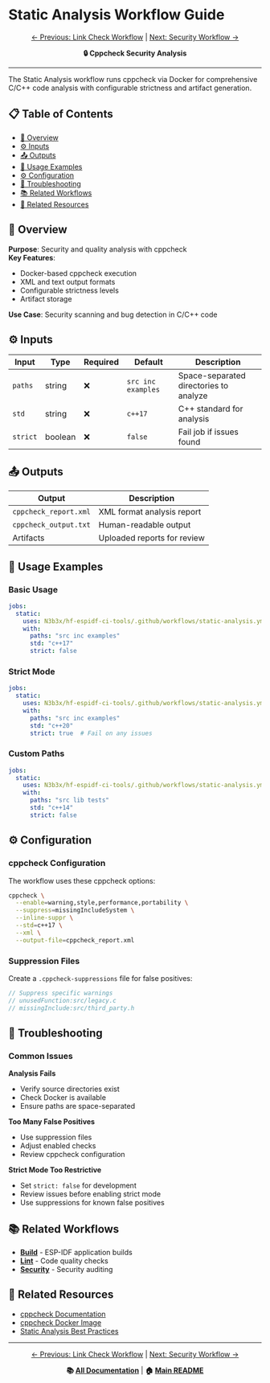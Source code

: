 # Static Analysis Workflow Guide

<div align="center">

[← Previous: Link Check Workflow](link-check-workflow.md) | [Next: Security Workflow →](security-workflow.md)

**🔒 Cppcheck Security Analysis**

</div>

---

The Static Analysis workflow runs cppcheck via Docker for comprehensive C/C++ code analysis with configurable strictness and artifact generation.

## 📋 Table of Contents

- [🎯 Overview](#-overview)
- [⚙️ Inputs](#-inputs)
- [📤 Outputs](#-outputs)
- [🚀 Usage Examples](#-usage-examples)
- [⚙️ Configuration](#-configuration)
- [🔧 Troubleshooting](#-troubleshooting)
- [📚 Related Workflows](#-related-workflows)
- [🔗 Related Resources](#-related-resources)

## 🎯 Overview

**Purpose**: Security and quality analysis with cppcheck  
**Key Features**: 
- Docker-based cppcheck execution
- XML and text output formats
- Configurable strictness levels
- Artifact storage

**Use Case**: Security scanning and bug detection in C/C++ code

## ⚙️ Inputs

| Input | Type | Required | Default | Description |
|-------|------|----------|---------|-------------|
| `paths` | string | ❌ | `src inc examples` | Space-separated directories to analyze |
| `std` | string | ❌ | `c++17` | C++ standard for analysis |
| `strict` | boolean | ❌ | `false` | Fail job if issues found |

## 📤 Outputs

| Output | Description |
|--------|-------------|
| `cppcheck_report.xml` | XML format analysis report |
| `cppcheck_output.txt` | Human-readable output |
| Artifacts | Uploaded reports for review |

## 🚀 Usage Examples

### Basic Usage

```yaml
jobs:
  static:
    uses: N3b3x/hf-espidf-ci-tools/.github/workflows/static-analysis.yml@v1
    with:
      paths: "src inc examples"
      std: "c++17"
      strict: false
```

### Strict Mode

```yaml
jobs:
  static:
    uses: N3b3x/hf-espidf-ci-tools/.github/workflows/static-analysis.yml@v1
    with:
      paths: "src inc examples"
      std: "c++20"
      strict: true  # Fail on any issues
```

### Custom Paths

```yaml
jobs:
  static:
    uses: N3b3x/hf-espidf-ci-tools/.github/workflows/static-analysis.yml@v1
    with:
      paths: "src lib tests"
      std: "c++14"
      strict: false
```

## ⚙️ Configuration

### cppcheck Configuration

The workflow uses these cppcheck options:

```bash
cppcheck \
  --enable=warning,style,performance,portability \
  --suppress=missingIncludeSystem \
  --inline-suppr \
  --std=c++17 \
  --xml \
  --output-file=cppcheck_report.xml
```

### Suppression Files

Create a `.cppcheck-suppressions` file for false positives:

```cpp
// Suppress specific warnings
// unusedFunction:src/legacy.c
// missingInclude:src/third_party.h
```

## 🔧 Troubleshooting

### Common Issues

**Analysis Fails**
- Verify source directories exist
- Check Docker is available
- Ensure paths are space-separated

**Too Many False Positives**
- Use suppression files
- Adjust enabled checks
- Review cppcheck configuration

**Strict Mode Too Restrictive**
- Set `strict: false` for development
- Review issues before enabling strict mode
- Use suppressions for known false positives

## 📚 Related Workflows

- **[Build](build-workflow.md)** - ESP-IDF application builds
- **[Lint](lint-workflow.md)** - Code quality checks
- **[Security](security-workflow.md)** - Security auditing

## 🔗 Related Resources

- [cppcheck Documentation](https://cppcheck.sourceforge.io/)
- [cppcheck Docker Image](https://github.com/facthunder/cppcheck)
- [Static Analysis Best Practices](https://owasp.org/www-community/controls/Static_Code_Analysis)

---

<div align="center">

[← Previous: Link Check Workflow](link-check-workflow.md) | [Next: Security Workflow →](security-workflow.md)

**📚 [All Documentation](index.md)** | **🏠 [Main README](../README.md)**

</div>

